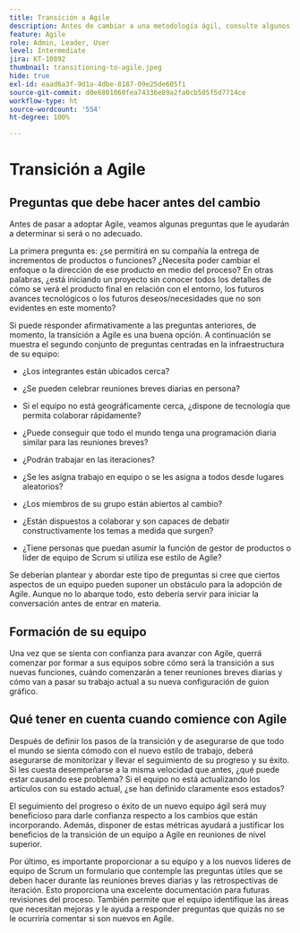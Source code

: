 ```yaml
---
title: Transición a Agile
description: Antes de cambiar a una metodología ágil, consulte algunos consejos y preguntas que debe hacer.
feature: Agile
role: Admin, Leader, User
level: Intermediate
jira: KT-10892
thumbnail: transitioning-to-agile.jpeg
hide: true
exl-id: eaad6a3f-9d1a-4dbe-8187-09e25de605f1
source-git-commit: d0e6801060fea74336e89a2fa0cb505f5d7714ce
workflow-type: ht
source-wordcount: '554'
ht-degree: 100%

---
```


# Transición a Agile

## Preguntas que debe hacer antes del cambio

Antes de pasar a adoptar Agile, veamos algunas preguntas que le ayudarán a determinar si será o no adecuado.

La primera pregunta es: ¿se permitirá en su compañía la entrega de incrementos de productos o funciones? ¿Necesita poder cambiar el enfoque o la dirección de ese producto en medio del proceso? En otras palabras, ¿está iniciando un proyecto sin conocer todos los detalles de cómo se verá el producto final en relación con el entorno, los futuros avances tecnológicos o los futuros deseos/necesidades que no son evidentes en este momento?

Si puede responder afirmativamente a las preguntas anteriores, de momento, la transición a Agile es una buena opción. A continuación se muestra el segundo conjunto de preguntas centradas en la infraestructura de su equipo:

* ¿Los integrantes están ubicados cerca?

* ¿Se pueden celebrar reuniones breves diarias en persona?

* Si el equipo no está geográficamente cerca, ¿dispone de tecnología que permita colaborar rápidamente?

* ¿Puede conseguir que todo el mundo tenga una programación diaria similar para las reuniones breves?

* ¿Podrán trabajar en las iteraciones?

* ¿Se les asigna trabajo en equipo o se les asigna a todos desde lugares aleatorios?

* ¿Los miembros de su grupo están abiertos al cambio?

* ¿Están dispuestos a colaborar y son capaces de debatir constructivamente los temas a medida que surgen?

* ¿Tiene personas que puedan asumir la función de gestor de productos o líder de equipo de Scrum si utiliza ese estilo de Agile?


Se deberían plantear y abordar este tipo de preguntas si cree que ciertos aspectos de un equipo pueden suponer un obstáculo para la adopción de Agile. Aunque no lo abarque todo, esto debería servir para iniciar la conversación antes de entrar en materia.


## Formación de su equipo

Una vez que se sienta con confianza para avanzar con Agile, querrá comenzar por formar a sus equipos sobre cómo será la transición a sus nuevas funciones, cuándo comenzarán a tener reuniones breves diarias y cómo van a pasar su trabajo actual a su nueva configuración de guion gráfico.


## Qué tener en cuenta cuando comience con Agile

Después de definir los pasos de la transición y de asegurarse de que todo el mundo se sienta cómodo con el nuevo estilo de trabajo, deberá asegurarse de monitorizar y llevar el seguimiento de su progreso y su éxito. Si les cuesta desempeñarse a la misma velocidad que antes, ¿qué puede estar causando ese problema? Si el equipo no está actualizando los artículos con su estado actual, ¿se han definido claramente esos estados?

El seguimiento del progreso o éxito de un nuevo equipo ágil será muy beneficioso para darle confianza respecto a los cambios que están incorporando. Además, disponer de estas métricas ayudará a justificar los beneficios de la transición de un equipo a Agile en reuniones de nivel superior. 

Por último, es importante proporcionar a su equipo y a los nuevos líderes de equipo de Scrum un formulario que contemple las preguntas útiles que se deben hacer durante las reuniones breves diarias y las retrospectivas de iteración. Esto proporciona una excelente documentación para futuras revisiones del proceso. También permite que el equipo identifique las áreas que necesitan mejoras y le ayuda a responder preguntas que quizás no se le ocurriría comentar si son nuevos en Agile.
